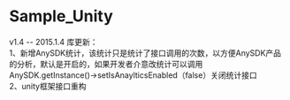 Sample_Unity
============
v1.4  -- 2015.1.4
库更新：    
1、新增AnySDK统计，该统计只是统计了接口调用的次数，以方便AnySDK产品的分析，默认是开启的，如果开发者介意改统计可以调用
AnySDK.getInstance()->setIsAnaylticsEnabled（false）关闭统计接口           
2、unity框架接口重构
